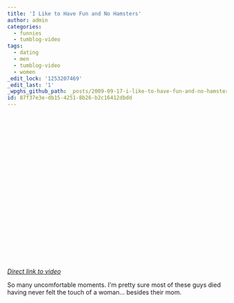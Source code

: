 ```yaml
---
title: 'I Like to Have Fun and No Hamsters'
author: admin
categories:
  - funnies
  - tumblog-video
tags:
  - dating
  - men
  - tumblog-video
  - women
_edit_lock: '1253207469'
_edit_last: '1'
_wpghs_github_path: _posts/2009-09-17-i-like-to-have-fun-and-no-hamsters.md
id: 87f37e3e-db15-4251-8b26-b2c16412dbdd
---
```

<p><object width="420" height="339"><param name="movie" value="http://www.dailymotion.com/swf/xaf03z_dating-montage_creation" /><param name="allowFullScreen" value="true" /><param name="allowScriptAccess" value="always" /><embed src="http://www.dailymotion.com/swf/xaf03z_dating-montage_creation" type="application/x-shockwave-flash" width="420" height="339" allowFullScreen="true" allowScriptAccess="always"></embed></object></p>
<p><em><a href="http://www.dailymotion.com/video/xaf03z_dating-montage_creation">Direct link to video</a></em></p>
<p>So many uncomfortable moments.  I'm pretty sure most of these guys died having never felt the touch of a woman... besides their mom.</p>
